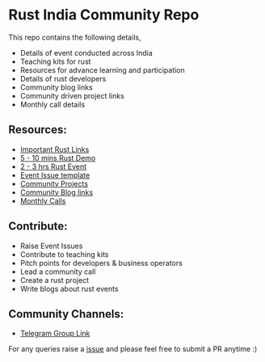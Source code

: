 # Rust India Community Repo

This repo contains the following details,

* Details of event conducted across India
* Teaching kits for rust
* Resources for advance learning and participation
* Details of rust developers
* Community blog links
* Community driven project links
* Monthly call details

## Resources: 

* [Important Rust Links](/Important_links.md)
* [5 - 10 mins Rust Demo](/small_demo)
* [2 - 3 hrs Rust Event](/long_demo)
* [Event Issue template](/Event_issue_format.md)
* [Community Projects](/community_projects.md)
* [Community Blog links](/community_blog.md)
* [Monthly Calls](/monthly_calls.md)

## Contribute:

* Raise Event Issues
* Contribute to teaching kits
* Pitch points for developers & business operators
* Lead a community call
* Create a rust project
* Write blogs about rust events

## Community Channels: 
* [Telegram Group Link](https://t.me/joinchat/AAAAAEFQaXicCPeaeVIm_Q)

For any queries raise a [issue](https://github.com/mozillatn/rust/issues) and please feel free to submit a PR anytime :) 